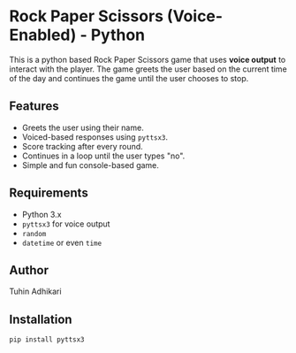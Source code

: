 # Rock Paper Scissors (Voice-Enabled) - Python

This is a python based Rock Paper Scissors game that uses **voice output** to interact with the player.
The game greets the user based on the current time of the day and continues the game until the user chooses to stop.

## Features
- Greets the user using their name.
- Voiced-based responses using `pyttsx3`.
- Score tracking after every round.
- Continues in a loop until the user types "no".
- Simple and fun console-based game.

## Requirements
- Python 3.x
- `pyttsx3` for voice output
- `random`
- `datetime` or even `time`

## Author
Tuhin Adhikari

## Installation
```bash
pip install pyttsx3
